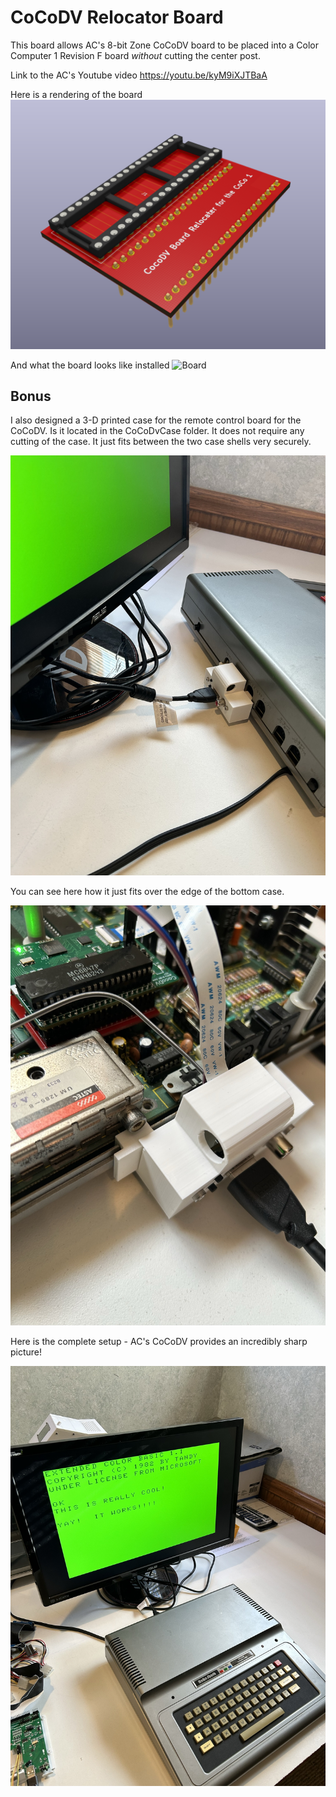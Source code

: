 # CoCoDV Relocator Board

This board allows AC's 8-bit Zone CoCoDV board to be placed into a Color Computer 1 Revision F board *without* cutting the center post.

Link to the AC's Youtube video
https://youtu.be/kyM9iXJTBaA

Here is a rendering of the board
![Board](https://github.com/mrojas36/CoCoDVRelocator/blob/main/pics/Board.PNG)

And what the board looks like installed
![Board](https://github.com/mrojas36/CoCoDVRelocator/blob/main/pics/Installed.PNG)

## Bonus

I also designed a 3-D printed case for the remote control board for the CoCoDV.  Is it located in the CoCoDvCase folder.  It does not require any cutting of the case.  It just fits between the two case shells very securely.

![Case](https://github.com/mrojas36/CoCoDVRelocator/blob/main/pics/IMG_2690.JPEG)

You can see here how it just fits over the edge of the bottom case.

![Case](https://github.com/mrojas36/CoCoDVRelocator/blob/main/pics/IMG_2693.JPEG)

Here is the complete setup - AC's CoCoDV provides an incredibly sharp picture!

![Case](https://github.com/mrojas36/CoCoDVRelocator/blob/main/pics/IMG_2694.JPEG)
